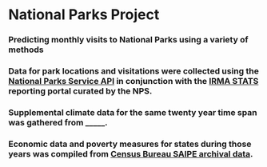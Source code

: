 # National Parks Project

### Predicting monthly visits to National Parks using a variety of methods


### Data for park locations and visitations were collected using the [National Parks Service API](https://www.nps.gov/subjects/developer/api-documentation.htm) in conjunction with the [IRMA STATS](https://irma.nps.gov/STATS/) reporting portal curated by the NPS. 

### Supplemental climate data for the same twenty year time span was gathered from _____.


### Economic data and poverty measures for states during those years was compiled from [Census Bureau SAIPE archival data](https://www.census.gov/programs-surveys/saipe/data/datasets.All.html).
